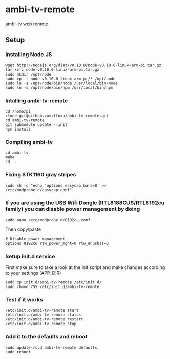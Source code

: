 ambi-tv-remote
==============

ambi-tv web remote

## Setup

### Installing Node.JS
```
wget http://nodejs.org/dist/v0.10.0/node-v0.10.0-linux-arm-pi.tar.gz
tar xvfz node-v0.10.0-linux-arm-pi.tar.gz
sudo mkdir /opt/node
sudo cp -r node-v0.10.0-linux-arm-pi/* /opt/node
sudo ln -s /opt/node/bin/node /usr/local/bin/node
sudo ln -s /opt/node/bin/npm /usr/local/bin/npm
```

### Intalling ambi-tv-remote
```
cd /home/pi
clone git@github.com:fluxa/ambi-tv-remote.git
cd ambi-tv-remote
git submodule update --init
npm install
```

### Compiling ambi-tv
```
cd ambi-tv
make
cd ..
```

### Fixing STK1160 gray stripes
```
sudo sh -c "echo 'options easycap bars=0' >> /etc/modprobe.d/easycap.conf"
```

### If you are using the USB Wifi Dongle (RTL8188CUS/RTL8192cu family) you can disable power management by doing 
```
sudo nano /etc/modprobe.d/8192cu.conf
```
Then copy/paste
```
# Disable power management
options 8192cu rtw_power_mgnt=0 rtw_enusbss=0
```

### Setup init.d service
First make sure to take a look at the init script and make changes according to your settings (APP_DIR)
```
sudo cp init.d/ambi-tv-remote /etc/init.d/
sudo chmod 755 /etc/init.d/ambi-tv-remote 
```

### Test if it works
```
/etc/init.d/ambi-tv-remote start
/etc/init.d/ambi-tv-remote status
/etc/init.d/ambi-tv-remote restart
/etc/init.d/ambi-tv-remote stop
```

### Add it to the defaults and reboot
```
sudo update-rc.d ambi-tv-remote defaults
sudo reboot
```
